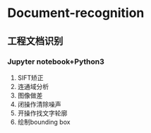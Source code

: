# Document-recognition
## 工程文档识别
### Jupyter notebook+Python3
1. SIFT矫正
2. 连通域分析
3. 图像做差
4. 闭操作清除噪声
5. 开操作找文字轮廓
6. 绘制bounding box
